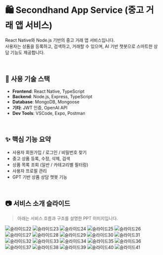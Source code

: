 # 🛍️ Secondhand App Service (중고 거래 앱 서비스) <br />

React Native와 Node.js 기반의 중고 거래 앱 서비스입니다.  
사용자는 상품을 등록하고, 검색하고, 거래할 수 있으며, AI 기반 챗봇으로 스마트한 상담 기능도 제공합니다.

<br />

## 🔧 사용 기술 스택

- **Frontend**: React Native, TypeScript  
- **Backend**: Node.js, Express, TypeScript  
- **Database**: MongoDB, Mongoose  
- **기타**: JWT 인증, OpenAI API  
- **Dev Tools**: VSCode, Expo, Postman

<br />

## ✨ 핵심 기능 요약

- 사용자 회원가입 / 로그인 / 비밀번호 찾기
- 중고 상품 등록, 수정, 삭제, 검색
- 상품 목록 조회 (일반 / 카테고리별 필터링)
- 사용자 프로필 관리
- GPT 기반 상품 상담 챗봇 기능

<br />

## 📷 서비스 소개 슬라이드

> 아래는 서비스 흐름과 구조를 설명한 PPT 이미지입니다.

![슬라이드22](https://raw.githubusercontent.com/myjhye/secondhand-client/master/public/슬라이드22.PNG)
![슬라이드23](https://raw.githubusercontent.com/myjhye/secondhand-client/master/public/슬라이드23.PNG)
![슬라이드24](https://raw.githubusercontent.com/myjhye/secondhand-client/master/public/슬라이드24.PNG)
![슬라이드25](https://raw.githubusercontent.com/myjhye/secondhand-client/master/public/슬라이드25.PNG)
![슬라이드26](https://raw.githubusercontent.com/myjhye/secondhand-client/master/public/슬라이드26.PNG)
![슬라이드27](https://raw.githubusercontent.com/myjhye/secondhand-client/master/public/슬라이드27.PNG)
![슬라이드28](https://raw.githubusercontent.com/myjhye/secondhand-client/master/public/슬라이드28.PNG)
![슬라이드29](https://raw.githubusercontent.com/myjhye/secondhand-client/master/public/슬라이드29.PNG)
![슬라이드30](https://raw.githubusercontent.com/myjhye/secondhand-client/master/public/슬라이드30.PNG)
![슬라이드31](https://raw.githubusercontent.com/myjhye/secondhand-client/master/public/슬라이드31.PNG)
![슬라이드32](https://raw.githubusercontent.com/myjhye/secondhand-client/master/public/슬라이드32.PNG)
![슬라이드33](https://raw.githubusercontent.com/myjhye/secondhand-client/master/public/슬라이드33.PNG)
![슬라이드34](https://raw.githubusercontent.com/myjhye/secondhand-client/master/public/슬라이드34.PNG)
![슬라이드35](https://raw.githubusercontent.com/myjhye/secondhand-client/master/public/슬라이드35.PNG)
![슬라이드36](https://raw.githubusercontent.com/myjhye/secondhand-client/master/public/슬라이드36.PNG)
![슬라이드37](https://raw.githubusercontent.com/myjhye/secondhand-client/master/public/슬라이드37.PNG)
![슬라이드38](https://raw.githubusercontent.com/myjhye/secondhand-client/master/public/슬라이드38.PNG)
![슬라이드39](https://raw.githubusercontent.com/myjhye/secondhand-client/master/public/슬라이드39.PNG)
![슬라이드40](https://raw.githubusercontent.com/myjhye/secondhand-client/master/public/슬라이드40.PNG)
![슬라이드41](https://raw.githubusercontent.com/myjhye/secondhand-client/master/public/슬라이드41.PNG)


<br />
